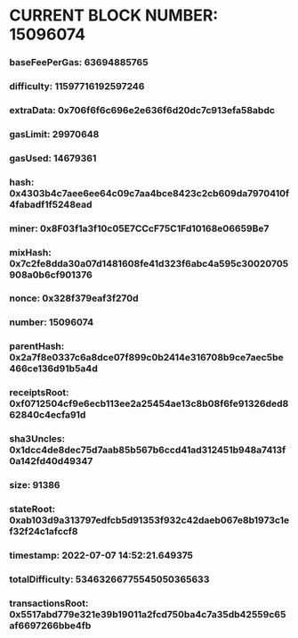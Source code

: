 # CURRENT BLOCK NUMBER: 15096074

### baseFeePerGas: 63694885765
### difficulty: 11597716192597246
### extraData: 0x706f6f6c696e2e636f6d20dc7c913efa58abdc
### gasLimit: 29970648
### gasUsed: 14679361
### hash: 0x4303b4c7aee6ee64c09c7aa4bce8423c2cb609da7970410f4fabadf1f5248ead
### miner: 0x8F03f1a3f10c05E7CCcF75C1Fd10168e06659Be7
### mixHash: 0x7c2fe8dda30a07d1481608fe41d323f6abc4a595c30020705908a0b6cf901376
### nonce: 0x328f379eaf3f270d
### number: 15096074
### parentHash: 0x2a7f8e0337c6a8dce07f899c0b2414e316708b9ce7aec5be466ce136d91b5a4d
### receiptsRoot: 0xf0712504cf9e6ecb113ee2a25454ae13c8b08f6fe91326ded862840c4ecfa91d
### sha3Uncles: 0x1dcc4de8dec75d7aab85b567b6ccd41ad312451b948a7413f0a142fd40d49347
### size: 91386
### stateRoot: 0xab103d9a313797edfcb5d91353f932c42daeb067e8b1973c1ef32f24c1afccf8
### timestamp: 2022-07-07 14:52:21.649375
### totalDifficulty: 53463266775545050365633
### transactionsRoot: 0x5517abd779e321e39b19011a2fcd750ba4c7a35db42559c65af6697266bbe4fb
